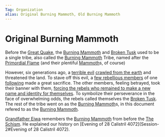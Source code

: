 ```yaml
---
Tag: Organization
alias: Original Burning Mammoth, Old Burning Mammoth
---
```

# Original Burning Mammoth
Before the [Great Quake](../History/Great-Quake.md), the [Burning Mammoth](Burning-Mammoth.md) and [Broken Tusk](Broken-Tusk.md) used to be a single tribe, also called the [Burning Mammoth](Burning-Mammoth.md) Tribe, named after the [Primordial Flame](../Notions/Artifacts/Primordial-Flame.md) (and their plentiful [Mammoth](../NPCs/Fauna/Mammoth.md)s, of course)

However, six generations ago, a [terrible evil](../Notions/Demon.md) [crawled from the earth](../History/Great-Quake.md) and threatened the land. To stave off this evil, a [few rebellious members](Broken-Tusk.md) of one [following](../Notions/Following.md) made a great sacrifice. The other members, feeling betrayed, took their banner with them, [forcing the rebels who remained to make a new name and identity for themselves](../History/The-Schism.md). To symbolize their perseverance in the face of overwhelming odds, the rebels called themselves the [Broken Tusk](Broken-Tusk.md). The rest of the tribe went on as the [Burning Mammoth](Burning-Mammoth.md)s, in this document refered to as the [Burning Mammoth](Burning-Mammoth.md). 

[Grandfather Eiwa](../NPCs/Broken-Tusk/Grandfather-Eiwa.md) remembers the [Burning Mammoth](../../../../..//questforthefrozenflame/docs/Backstory/Organizations/Original-Burning-Mammoth.md) from before the [The Schism](../History/The-Schism.md). He explained our history on [Evening of 28 Calistril 4072](Session-2#Evening of 28 Calistril 4072). 